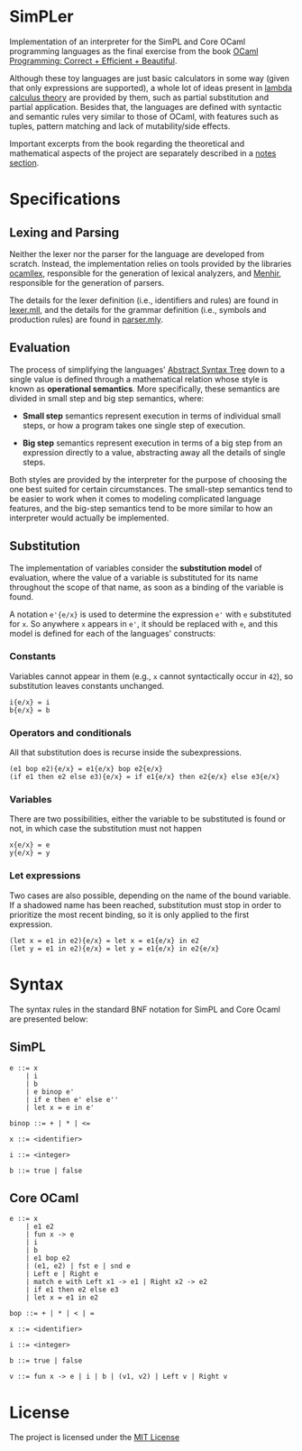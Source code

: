 # SimPLer

Implementation of an interpreter for the SimPL and Core OCaml programming languages as the final exercise from the book [OCaml Programming: Correct + Efficient + Beautiful](https://cs3110.github.io/textbook/ocaml_programming.pdf). 

Although these toy languages are just basic calculators in some way (given that only expressions are supported), a whole lot of ideas present in [lambda calculus theory](https://plato.stanford.edu/entries/lambda-calculus/) are provided by them, such as partial substitution and partial application. Besides that, the languages are defined with syntactic and semantic rules very similar to those of OCaml, with features such as tuples, pattern matching and lack of mutability/side effects.

Important excerpts from the book regarding the theoretical and mathematical aspects of the project are separately described in a [notes section](NOTES.md).

# Specifications

## Lexing and Parsing

Neither the lexer nor the parser for the language are developed from scratch. Instead, the implementation relies on tools provided by the libraries [ocamllex](https://v2.ocaml.org/manual/lexyacc.html), responsible for the generation of lexical analyzers, and [Menhir](https://gallium.inria.fr/~fpottier/menhir/manual.pdf), responsible for the generation of parsers. 

The details for the lexer definition (i.e., identifiers and rules) are found in [lexer.mll](lib/lexer.mll), and the details for the grammar definition (i.e., symbols and production rules) are found in [parser.mly](lib/parser.mly).

## Evaluation

The process of simplifying the languages' [Abstract Syntax Tree](lib/ast.ml) down to a single value is defined through a mathematical relation whose style is known as **operational semantics**. More specifically, these semantics are divided in small step and big step semantics, where:

- **Small step** semantics represent execution in terms of individual small steps, or how a program takes one single step of execution.

- **Big step** semantics represent execution in terms of a big step from an expression directly to a value, abstracting away all the details of single steps.

Both styles are provided by the interpreter for the purpose of choosing the one best suited for certain circumstances. The small-step semantics tend to be easier to work when it comes to modeling complicated language features, and the big-step semantics tend to be more similar to how an interpreter would actually be implemented.

## Substitution

The implementation of variables consider the **substitution model** of evaluation, where the value of a variable is substituted for its name throughout the scope of that name, as soon as a binding of the variable is found.

A notation `e'{e/x}` is used to determine the expression `e'` with `e` substituted for `x`. So anywhere `x` appears in `e'`, it should be replaced with `e`, and this model is defined for each of the languages' constructs:

### Constants

Variables cannot appear in them (e.g., `x` cannot syntactically occur in `42`), so substitution leaves constants unchanged.

```
i{e/x} = i
b{e/x} = b
```

### Operators and conditionals

All that substitution does is recurse inside the subexpressions.

```
(e1 bop e2){e/x} = e1{e/x} bop e2{e/x}
(if e1 then e2 else e3){e/x} = if e1{e/x} then e2{e/x} else e3{e/x}
```

### Variables

There are two possibilities, either the variable to be substituted is found or not, in which case the substitution must not happen

```
x{e/x} = e
y{e/x} = y
```

### Let expressions

Two cases are also possible, depending on the name of the bound variable. If a shadowed name has been reached, substitution must stop in order to prioritize the most recent binding, so it is only applied to the first expression.

```
(let x = e1 in e2){e/x} = let x = e1{e/x} in e2
(let y = e1 in e2){e/x} = let y = e1{e/x} in e2{e/x} 
```

# Syntax

The syntax rules in the standard BNF notation for SimPL and Core Ocaml are presented below:

## SimPL

```
e ::= x 
    | i 
    | b 
    | e binop e'
    | if e then e' else e''
    | let x = e in e'

binop ::= + | * | <=

x ::= <identifier>

i ::= <integer>

b ::= true | false
```

## Core OCaml

```
e ::= x 
    | e1 e2 
    | fun x -> e
    | i 
    | b 
    | e1 bop e2
    | (e1, e2) | fst e | snd e
    | Left e | Right e
    | match e with Left x1 -> e1 | Right x2 -> e2
    | if e1 then e2 else e3
    | let x = e1 in e2

bop ::= + | * | < | =

x ::= <identifier>

i ::= <integer>

b ::= true | false

v ::= fun x -> e | i | b | (v1, v2) | Left v | Right v
```

# License

The project is licensed under the [MIT License](LICENSE)